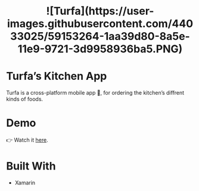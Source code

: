 <h1 align="center">
  <br>
  ![Turfa](https://user-images.githubusercontent.com/44033025/59153264-1aa39d80-8a5e-11e9-9721-3d9958936ba5.PNG)
</h1>

# Turfa’s Kitchen App
Turfa is a cross-platform mobile app 📱, for ordering the kitchen’s diffrent kinds of foods.

# Demo 
👉 Watch it <a href="https://drive.google.com/file/d/1dJ0GYlwTZ9dJdxdoha48kC7HBVDyuCaq/view?usp=sharing">here</a>.
<br>

# Built With 
* Xamarin 

